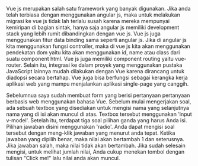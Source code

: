 Vue js merupakan salah satu framework yang banyak digunakan. Jika anda telah terbiasa dengan menggunakan angular js, maka untuk melakukan migrasi ke vue js tidak lah terlalu susah karena mereka mempunyai kemiripan di bagian sintak, hanya saja angular js memiliki development stack yang lebih rumit dibandingkan dengan vue js.  Vue js juga menggunakan fitur data binding sama seperti angular js. Jika di angular js kita menggunakan fungsi controller, maka di vue js kita akan menggunakan pendekatan dom yaitu kita akan menggunakan id, name atau class dari suatu component html. Vue js juga memiliki component routing yaitu vue-router. Selain itu, integrasi ke dalam proyek yang menggunakan pustaka JavaScript lainnya mudah dilakukan dengan Vue karena dirancang untuk diadopsi secara bertahap. Vue juga bisa berfungsi sebagai kerangka kerja aplikasi web yang mampu menjalankan aplikasi single-page yang canggih.

Sebelumnua saya sudah membuat form yang berisi pertanyaan pertanyaan berbasis web menggunakan bahasa Vue. Sebelum mulai mengerjakan soal, ada sebuah textbox yang disediakan untuk mengisi nama yang selanjutnya nama yang di isi akan muncul di atas. Textbox tersebut menggunakan 'input v-model'. Setelah itu, terdapat tiga soal pilihan ganda yang harus Anda isi. Pilihan jawaban disini menggunakan 'radio'. Anda dapat mengisi soal tersebut dengan meng-klik jawaban yang menurut anda tepat. Ketika jawaban yang dipilih benar, maka nilai akan bertambah 1 dan seterusnya. Jika jawaban salah, maka nilai tidak akan bertambah. Jika sudah selesain mengisi, untuk melihat jumlah nilai, Anda cukup menekan tombol dengan tulisan "Click me!" lalu nilai anda akan muncul.